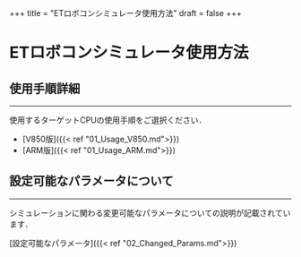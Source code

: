 +++
title = "ETロボコンシミュレータ使用方法"
draft = false
+++

# ETロボコンシミュレータ使用方法



## 使用手順詳細

------

使用するターゲットCPUの使用手順をご選択ください．

- [V850版]({{< ref "01_Usage_V850.md">}})
- [ARM版]({{< ref "01_Usage_ARM.md">}})

## 設定可能なパラメータについて

------

シミュレーションに関わる変更可能なパラメータについての説明が記載されています．

[設定可能なパラメータ]({{< ref "02_Changed_Params.md">}})